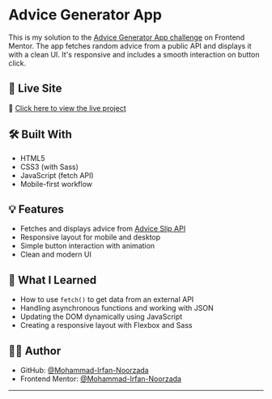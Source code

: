 # Advice Generator App

This is my solution to the [Advice Generator App challenge](https://www.frontendmentor.io/challenges/advice-generator-app-QdUG-13db) on Frontend Mentor. The app fetches random advice from a public API and displays it with a clean UI. It's responsive and includes a smooth interaction on button click.

## 🚀 Live Site

🔗 [Click here to view the live project](https://mohammad-irfan-noorzada.github.io/advice-generator-app-main)

## 🛠 Built With

- HTML5
- CSS3 (with Sass)
- JavaScript (fetch API)
- Mobile-first workflow

## 💡 Features

- Fetches and displays advice from [Advice Slip API](https://api.adviceslip.com/)
- Responsive layout for mobile and desktop
- Simple button interaction with animation
- Clean and modern UI

## 🌱 What I Learned

- How to use `fetch()` to get data from an external API
- Handling asynchronous functions and working with JSON
- Updating the DOM dynamically using JavaScript
- Creating a responsive layout with Flexbox and Sass

## 🙋‍♂️ Author

- GitHub: [@Mohammad-Irfan-Noorzada](https://github.com/Mohammad-Irfan-Noorzada)
- Frontend Mentor: [@Mohammad-Irfan-Noorzada](https://www.frontendmentor.io/profile/Mohammad-Irfan-Noorzada)

---
